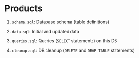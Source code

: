 # Products

1. `schema.sql`: Database schema (table definitions)

2. `data.sql`: Initial and updated data

3. `queries.sql`: Queries (`SELECT` statements) on this DB

4. `cleanup.sql`: DB cleanup (`DELETE` and `DROP TABLE` statements)
